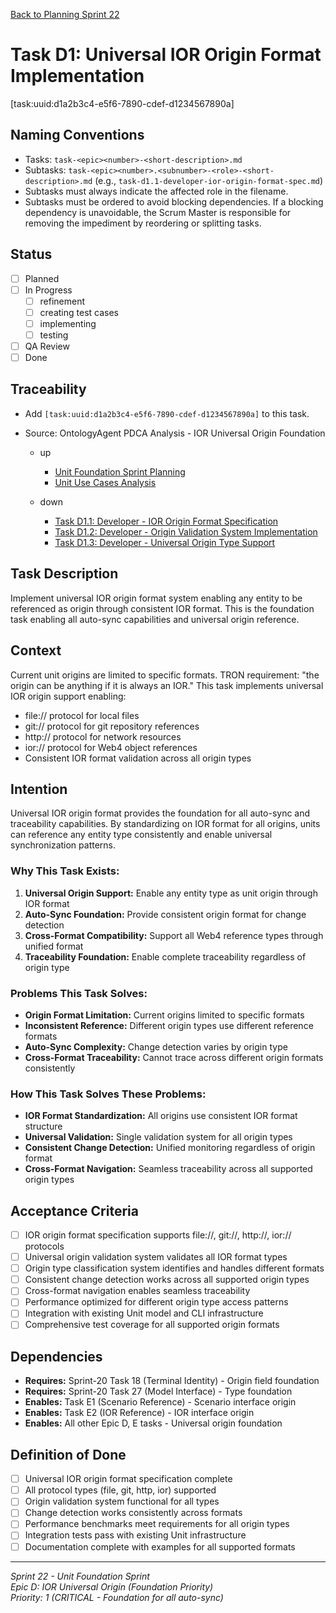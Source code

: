 [Back to Planning Sprint 22](./planning.md)

# Task D1: Universal IOR Origin Format Implementation
[task:uuid:d1a2b3c4-e5f6-7890-cdef-d1234567890a]

## Naming Conventions
- Tasks: `task-<epic><number>-<short-description>.md`
- Subtasks: `task-<epic><number>.<subnumber>-<role>-<short-description>.md` (e.g., `task-d1.1-developer-ior-origin-format-spec.md`)
- Subtasks must always indicate the affected role in the filename.
- Subtasks must be ordered to avoid blocking dependencies. If a blocking dependency is unavoidable, the Scrum Master is responsible for removing the impediment by reordering or splitting tasks.

## Status
- [ ] Planned
- [ ] In Progress
  - [ ] refinement
  - [ ] creating test cases
  - [ ] implementing
  - [ ] testing
- [ ] QA Review
- [ ] Done

## Traceability
- Add `[task:uuid:d1a2b3c4-e5f6-7890-cdef-d1234567890a]` to this task.
- Source: OntologyAgent PDCA Analysis - IOR Universal Origin Foundation

  - up
    - [Unit Foundation Sprint Planning](../../roles/ProductOwner/PDCA/2025-09-08-UTC-1410.md)
    - [Unit Use Cases Analysis](../../roles/OntologyAgent/PDCA/2025-09-08-UTC-1405.md)

  - down
    - [Task D1.1: Developer - IOR Origin Format Specification](./task-d1.1-developer-ior-origin-format-spec.md)
    - [Task D1.2: Developer - Origin Validation System Implementation](./task-d1.2-developer-origin-validation-system.md)
    - [Task D1.3: Developer - Universal Origin Type Support](./task-d1.3-developer-universal-origin-types.md)

## Task Description
Implement universal IOR origin format system enabling any entity to be referenced as origin through consistent IOR format. This is the foundation task enabling all auto-sync capabilities and universal origin reference.

## Context
Current unit origins are limited to specific formats. TRON requirement: "the origin can be anything if it is always an IOR." This task implements universal IOR origin support enabling:
- file:// protocol for local files
- git:// protocol for git repository references  
- http:// protocol for network resources
- ior:// protocol for Web4 object references
- Consistent IOR format validation across all origin types

## Intention
Universal IOR origin format provides the foundation for all auto-sync and traceability capabilities. By standardizing on IOR format for all origins, units can reference any entity type consistently and enable universal synchronization patterns.

### **Why This Task Exists:**
1. **Universal Origin Support:** Enable any entity type as unit origin through IOR format
2. **Auto-Sync Foundation:** Provide consistent origin format for change detection
3. **Cross-Format Compatibility:** Support all Web4 reference types through unified format
4. **Traceability Foundation:** Enable complete traceability regardless of origin type

### **Problems This Task Solves:**
- **Origin Format Limitation:** Current origins limited to specific formats
- **Inconsistent Reference:** Different origin types use different reference formats
- **Auto-Sync Complexity:** Change detection varies by origin type
- **Cross-Format Traceability:** Cannot trace across different origin formats consistently

### **How This Task Solves These Problems:**
- **IOR Format Standardization:** All origins use consistent IOR format structure
- **Universal Validation:** Single validation system for all origin types
- **Consistent Change Detection:** Unified monitoring regardless of origin format
- **Cross-Format Navigation:** Seamless traceability across all supported origin types

## Acceptance Criteria
- [ ] IOR origin format specification supports file://, git://, http://, ior:// protocols
- [ ] Universal origin validation system validates all IOR format types
- [ ] Origin type classification system identifies and handles different formats
- [ ] Consistent change detection works across all supported origin types
- [ ] Cross-format navigation enables seamless traceability
- [ ] Performance optimized for different origin type access patterns
- [ ] Integration with existing Unit model and CLI infrastructure
- [ ] Comprehensive test coverage for all supported origin formats

## Dependencies
- **Requires:** Sprint-20 Task 18 (Terminal Identity) - Origin field foundation
- **Requires:** Sprint-20 Task 27 (Model Interface) - Type foundation
- **Enables:** Task E1 (Scenario Reference) - Scenario interface origin
- **Enables:** Task E2 (IOR Reference) - IOR interface origin
- **Enables:** All other Epic D, E tasks - Universal origin foundation

## Definition of Done
- [ ] Universal IOR origin format specification complete
- [ ] All protocol types (file, git, http, ior) supported
- [ ] Origin validation system functional for all types
- [ ] Change detection works consistently across formats
- [ ] Performance benchmarks meet requirements for all origin types
- [ ] Integration tests pass with existing Unit infrastructure
- [ ] Documentation complete with examples for all supported formats

---

*Sprint 22 - Unit Foundation Sprint*  
*Epic D: IOR Universal Origin (Foundation Priority)*  
*Priority: 1 (CRITICAL - Foundation for all auto-sync)*